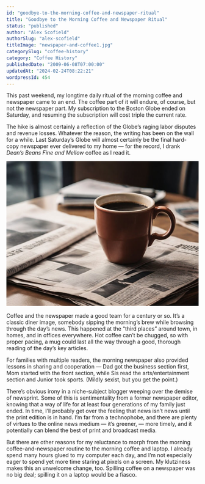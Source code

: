 ```yaml
---
id: "goodbye-to-the-morning-coffee-and-newspaper-ritual"
title: "Goodbye to the Morning Coffee and Newspaper Ritual"
status: "published"
author: "Alex Scofield"
authorSlug: "alex-scofield"
titleImage: "newspaper-and-coffee1.jpg"
categorySlug: "coffee-history"
category: "Coffee History"
publishedDate: "2009-06-08T07:00:00"
updatedAt: "2024-02-24T08:22:21"
wordpressId: 454
---
```


This past weekend, my longtime daily ritual of the morning coffee and newspaper came to an end. The coffee part of it will endure, of course, but not the newspaper part. My subscription to the Boston Globe ended on Saturday, and resuming the subscription will cost triple the current rate.

The hike is almost certainly a reflection of the Globe’s raging labor disputes and revenue losses. Whatever the reason, the writing has been on the wall for a while. Last Saturday’s Globe will almost certainly be the final hard-copy newspaper ever delivered to my home — for the record, I drank *Dean’s Beans Fine and Mellow* coffee as I read it.

![coffee and newspaper](coffee-newspaper.jpg)

Coffee and the newspaper made a good team for a century or so. It’s a classic diner image, somebody sipping the morning’s brew while browsing through the day’s news. This happened at the “third places” around town, in homes, and in offices everywhere. Hot coffee can’t be chugged, so with proper pacing, a mug could last all the way through a good, thorough reading of the day’s key articles.

For families with multiple readers, the morning newspaper also provided lessons in sharing and cooperation — Dad got the business section first, Mom started with the front section, while Sis read the arts/entertainment section and Junior took sports. (Mildly sexist, but you get the point.)

There’s obvious irony in a niche-subject blogger weeping over the demise of newsprint. Some of this is sentimentality from a former newspaper editor, knowing that a way of life for at least four generations of my family just ended. In time, I’ll probably get over the feeling that news isn’t news until the print edition is in hand. I’m far from a technophobe, and there are plenty of virtues to the online news medium — it’s greener, — more timely, and it potentially can blend the best of print and broadcast media.

But there are other reasons for my reluctance to morph from the morning coffee-and-newspaper routine to the morning coffee and laptop. I already spend many hours glued to my computer each day, and I’m not especially eager to spend yet more time staring at pixels on a screen. My klutziness makes this an unwelcome change, too. Spilling coffee on a newspaper was no big deal; spilling it on a laptop would be a fiasco.
